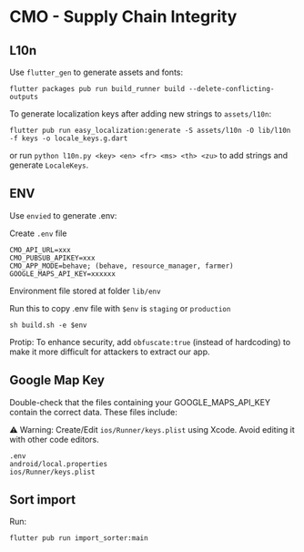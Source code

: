 # CMO - Supply Chain Integrity

## L10n

Use `flutter_gen` to generate assets and fonts:

```
flutter packages pub run build_runner build --delete-conflicting-outputs
```

To generate localization keys after adding new strings to `assets/l10n`:

```
flutter pub run easy_localization:generate -S assets/l10n -O lib/l10n -f keys -o locale_keys.g.dart
```

or run `python l10n.py <key> <en> <fr> <ms> <th> <zu>` to add strings and generate `LocaleKeys`.

## ENV

Use `envied` to generate .env:

Create `.env` file

```
CMO_API_URL=xxx
CMO_PUBSUB_APIKEY=xxx
CMO_APP_MODE=behave; (behave, resource_manager, farmer)
GOOGLE_MAPS_API_KEY=xxxxxx
```

Environment file stored at folder `lib/env`

Run this to copy .env file with `$env` is `staging` or `production`

```
sh build.sh -e $env
```

Protip: To enhance security, add `obfuscate:true` (instead of hardcoding) to make it more difficult for attackers to extract our app.

## Google Map Key

Double-check that the files containing your GOOGLE_MAPS_API_KEY contain the correct data. These files include:

⚠️ Warning: Create/Edit `ios/Runner/keys.plist` using Xcode. Avoid editing it with other code editors.

```
.env
android/local.properties
ios/Runner/keys.plist
```


## Sort import

Run:

```
flutter pub run import_sorter:main
```